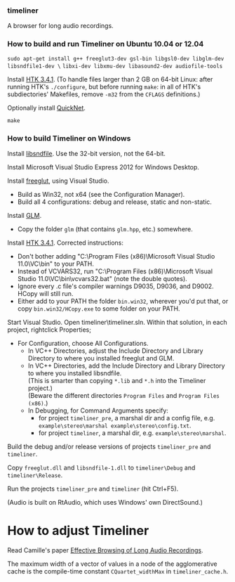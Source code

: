 ### timeliner

A browser for long audio recordings.

### How to build and run Timeliner on Ubuntu 10.04 or 12.04

`sudo apt-get install g++ freeglut3-dev gsl-bin libgsl0-dev libglm-dev libsndfile1-dev \`
`libxi-dev libxmu-dev libasound2-dev audiofile-tools`

Install [HTK 3.4.1](http://htk.eng.cam.ac.uk).
(To handle files larger than 2 GB on 64-bit Linux:
after running HTK's `./configure`, but before running `make`:
in all of HTK's subdiectories' Makefiles, remove `-m32` from the `CFLAGS` definitions.)

Optionally install [QuickNet](http://www.icsi.berkeley.edu/Speech/qn.html).

`make`

### How to build Timeliner on Windows

Install [libsndfile](http://www.mega-nerd.com/libsndfile/#Download).
Use the 32-bit version, not the 64-bit.

Install Microsoft Visual Studio Express 2012 for Windows Desktop.

Install [freeglut](http://freeglut.sourceforge.net), using Visual Studio.
- Build as Win32, not x64 (see the Configuration Manager).
- Build all 4 configurations: debug and release, static and non-static.

Install [GLM](http://glm.g-truc.net).
- Copy the folder `glm` (that contains `glm.hpp`, etc.) somewhere.

Install [HTK 3.4.1](http://htk.eng.cam.ac.uk).  Corrected instructions:
- Don't bother adding "C:\Program Files (x86)\Microsoft Visual Studio 11.0\VC\bin" to your PATH.
- Instead of VCVARS32, run "C:\Program Files (x86)\Microsoft Visual Studio 11.0\VC\bin\vcvars32.bat" (note the double quotes).
- Ignore every .c file's compiler warnings D9035, D9036, and D9002.  HCopy will still run.
- Either add to your PATH the folder `bin.win32`, wherever you'd put that,
or copy `bin.win32/HCopy.exe` to some folder on your PATH.

Start Visual Studio.  Open timeliner\timeliner.sln.
Within that solution, in each project, rightclick Properties;
*   For Configuration, choose All Configurations.
    *   In VC++ Directories, adjust the Include Directory and Library Directory to where you installed freeglut and GLM.
    *   In VC++ Directories, add the Include Directory and Library Directory to where you installed libsndfile.  
            (This is smarter than copying `*.lib` and `*.h` into the Timeliner project.)  
            (Beware the different directories `Program Files` and `Program Files (x86)`.)
    *   In Debugging, for Command Arguments specify:
    	* for project `timeliner_pre`, a marshal dir and a config file, e.g. `example\stereo\marshal example\stereo\config.txt`.
    	* for project `timeliner`, a marshal dir, e.g. `example\stereo\marshal`.

Build the debug and/or release versions of projects `timeliner_pre` and `timeliner`.

Copy `freeglut.dll` and `libsndfile-1.dll` to `timeliner\Debug` and `timeliner\Release`.

Run the projects `timeliner_pre` and `timeliner` (hit Ctrl+F5).

(Audio is built on RtAudio, which uses Windows' own DirectSound.)

# How to adjust Timeliner

Read Camille's paper [Effective Browsing of Long Audio Recordings](http://zx81.isl.uiuc.edu/camilleg/acmmm12.pdf).

The maximum width of a vector of values in a node of the agglomerative cache
is the compile-time constant `CQuartet_widthMax` in `timeliner_cache.h`.
